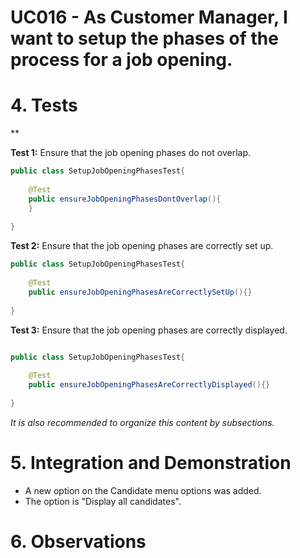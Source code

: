 # UC016 - As Customer Manager, I want to setup the phases of the process for a job opening.

# 4. Tests 

**

**Test 1:** Ensure that the job opening phases do not overlap.

```java
public class SetupJobOpeningPhasesTest{
    
    @Test
    public ensureJobOpeningPhasesDontOverlap(){
    }
    
}

```

**Test 2:** Ensure that the job opening phases are correctly set up.

```java
public class SetupJobOpeningPhasesTest{
    
    @Test
    public ensureJobOpeningPhasesAreCorrectlySetUp(){}
    
}

```

**Test 3:** Ensure that the job opening phases are correctly displayed.

```java

public class SetupJobOpeningPhasesTest{
    
    @Test
    public ensureJobOpeningPhasesAreCorrectlyDisplayed(){}
    
}

```





*It is also recommended to organize this content by subsections.*

# 5. Integration and Demonstration 

* A new option on the Candidate menu options was added.
* The option is "Display all candidates".

# 6. Observations







